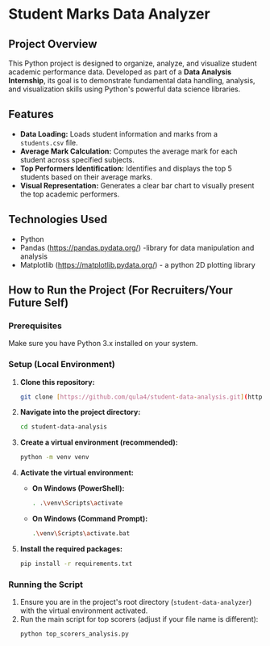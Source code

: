 # Student Marks Data Analyzer

## Project Overview
This Python project is designed to organize, analyze, and visualize student academic performance data. Developed as part of a **Data Analysis Internship**, its goal is to demonstrate fundamental data handling, analysis, and visualization skills using Python's powerful data science libraries.

## Features
* **Data Loading:** Loads student information and marks from a `students.csv` file.
* **Average Mark Calculation:** Computes the average mark for each student across specified subjects.
* **Top Performers Identification:** Identifies and displays the top 5 students based on their average marks.
* **Visual Representation:** Generates a clear bar chart to visually present the top academic performers.

## Technologies Used
* Python
* Pandas (https://pandas.pydata.org/) -library for data manipulation and analysis
* Matplotlib (https://matplotlib.pydata.org/) - a python 2D plotting library

## How to Run the Project (For Recruiters/Your Future Self)

### Prerequisites
Make sure you have Python 3.x installed on your system.

### Setup (Local Environment)
1. **Clone this repository:**
    ```bash
    git clone [https://github.com/qula4/student-data-analysis.git](https://github.com/qula4/student-data-analyzer.git)
    ```

2. **Navigate into the project directory:**
    ```bash
    cd student-data-analysis
    ```
3. **Create a virtual environment (recommended):**
    ```bash
    python -m venv venv
    ```
4. **Activate the virtual environment:**
    * **On Windows (PowerShell):**
        ```bash
        . .\venv\Scripts\activate
        ```
    * **On Windows (Command Prompt):**
        ```bash
        .\venv\Scripts\activate.bat
        ```
5. **Install the required packages:**
    ```bash
    pip install -r requirements.txt
    ```

### Running the Script
1. Ensure you are in the project's root directory (`student-data-analyzer`) with the virtual environment activated.
2. Run the main script for top scorers (adjust if your file name is different):
    ```bash
    python top_scorers_analysis.py 
    ```
